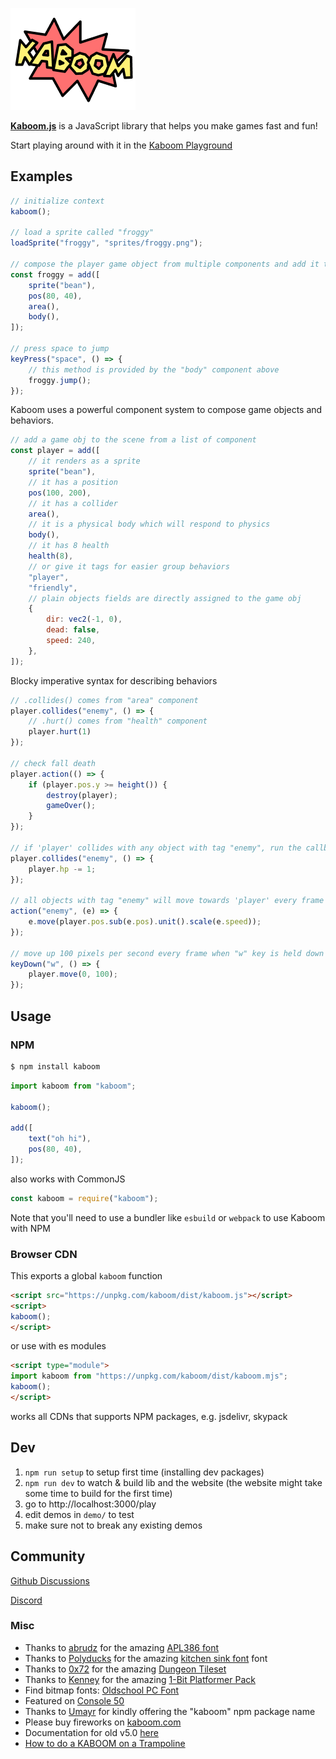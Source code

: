 ![Kaboom Logo](kaboom.png)

[**Kaboom.js**](https://kaboomjs.com/) is a JavaScript library that helps you make games fast and fun!

Start playing around with it in the [Kaboom Playground](https://kaboomjs.com/play)

## Examples

```javascript
// initialize context
kaboom();

// load a sprite called "froggy"
loadSprite("froggy", "sprites/froggy.png");

// compose the player game object from multiple components and add it to the game
const froggy = add([
    sprite("bean"),
    pos(80, 40),
    area(),
    body(),
]);

// press space to jump
keyPress("space", () => {
    // this method is provided by the "body" component above
    froggy.jump();
});
```

Kaboom uses a powerful component system to compose game objects and behaviors.

```javascript
// add a game obj to the scene from a list of component
const player = add([
    // it renders as a sprite
    sprite("bean"),
    // it has a position
    pos(100, 200),
    // it has a collider
    area(),
    // it is a physical body which will respond to physics
    body(),
    // it has 8 health
    health(8),
    // or give it tags for easier group behaviors
    "player",
    "friendly",
    // plain objects fields are directly assigned to the game obj
    {
        dir: vec2(-1, 0),
        dead: false,
        speed: 240,
    },
]);
```

Blocky imperative syntax for describing behaviors

```javascript
// .collides() comes from "area" component
player.collides("enemy", () => {
    // .hurt() comes from "health" component
    player.hurt(1)
});

// check fall death
player.action(() => {
    if (player.pos.y >= height()) {
        destroy(player);
        gameOver();
    }
});

// if 'player' collides with any object with tag "enemy", run the callback
player.collides("enemy", () => {
    player.hp -= 1;
});

// all objects with tag "enemy" will move towards 'player' every frame
action("enemy", (e) => {
    e.move(player.pos.sub(e.pos).unit().scale(e.speed));
});

// move up 100 pixels per second every frame when "w" key is held down
keyDown("w", () => {
    player.move(0, 100);
});
```

## Usage

### NPM

```sh
$ npm install kaboom
```

```javascript
import kaboom from "kaboom";

kaboom();

add([
    text("oh hi"),
    pos(80, 40),
]);
```

also works with CommonJS

```javascript
const kaboom = require("kaboom");
```

Note that you'll need to use a bundler like `esbuild` or `webpack` to use Kaboom with NPM

### Browser CDN

This exports a global `kaboom` function

```html
<script src="https://unpkg.com/kaboom/dist/kaboom.js"></script>
<script>
kaboom();
</script>
```

or use with es modules

```html
<script type="module">
import kaboom from "https://unpkg.com/kaboom/dist/kaboom.mjs";
kaboom();
</script>
```

works all CDNs that supports NPM packages, e.g. jsdelivr, skypack

## Dev

1. `npm run setup` to setup first time (installing dev packages)
1. `npm run dev` to watch & build lib and the website (the website might take some time to build for the first time)
1. go to http://localhost:3000/play
1. edit demos in `demo/` to test
1. make sure not to break any existing demos

## Community

[Github Discussions](https://github.com/replit/kaboom/discussions)

[Discord](https://discord.gg/aQ6RuQm3TF)

### Misc

- Thanks to [abrudz](https://github.com/abrudz) for the amazing [APL386 font](https://abrudz.github.io/APL386/)
- Thanks to [Polyducks](http://polyducks.co.uk/) for the amazing [kitchen sink font](https://polyducks.itch.io/kitchen-sink-textmode-font) font
- Thanks to [0x72](https://0x72.itch.io/) for the amazing [Dungeon Tileset](https://0x72.itch.io/dungeontileset-ii)
- Thanks to [Kenney](https://kenney.nl/) for the amazing [1-Bit Platformer Pack](https://kenney.nl/assets/bit-platformer-pack)
- Find bitmap fonts: [Oldschool PC Font](https://int10h.org/oldschool-pc-fonts)
- Featured on [Console 50](https://console.substack.com/p/console-50)
- Thanks to [Umayr](https://github.com/umayr) for kindly offering the "kaboom" npm package name
- Please buy fireworks on [kaboom.com](http://www.kaboom.com/)
- Documentation for old v5.0 [here](https://kaboomold.slmjkdbtl.repl.co/)
- [How to do a KABOOM on a Trampoline](https://www.youtube.com/watch?v=3CemcWdc_Hc)
